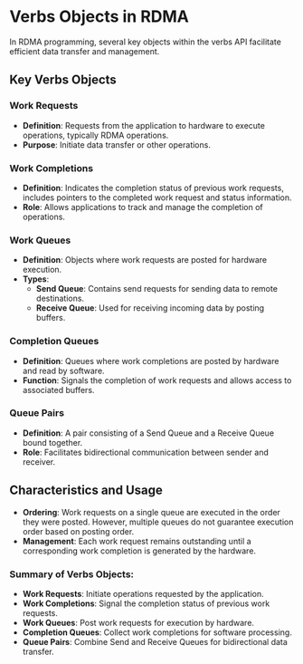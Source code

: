 # Verbs Objects in RDMA

In RDMA programming, several key objects within the verbs API facilitate efficient data transfer and management.

## Key Verbs Objects

### Work Requests
- **Definition**: Requests from the application to hardware to execute operations, typically RDMA operations.
- **Purpose**: Initiate data transfer or other operations.

### Work Completions
- **Definition**: Indicates the completion status of previous work requests, includes pointers to the completed work request and status information.
- **Role**: Allows applications to track and manage the completion of operations.

### Work Queues
- **Definition**: Objects where work requests are posted for hardware execution.
- **Types**:
  - **Send Queue**: Contains send requests for sending data to remote destinations.
  - **Receive Queue**: Used for receiving incoming data by posting buffers.

### Completion Queues
- **Definition**: Queues where work completions are posted by hardware and read by software.
- **Function**: Signals the completion of work requests and allows access to associated buffers.

### Queue Pairs
- **Definition**: A pair consisting of a Send Queue and a Receive Queue bound together.
- **Role**: Facilitates bidirectional communication between sender and receiver.

## Characteristics and Usage

- **Ordering**: Work requests on a single queue are executed in the order they were posted. However, multiple queues do not guarantee execution order based on posting order.
- **Management**: Each work request remains outstanding until a corresponding work completion is generated by the hardware.

### Summary of Verbs Objects:

- **Work Requests**: Initiate operations requested by the application.
- **Work Completions**: Signal the completion status of previous work requests.
- **Work Queues**: Post work requests for execution by hardware.
- **Completion Queues**: Collect work completions for software processing.
- **Queue Pairs**: Combine Send and Receive Queues for bidirectional data transfer.


